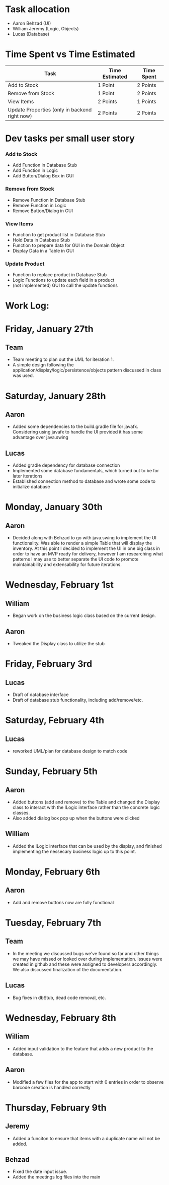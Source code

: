 # Task allocation
- Aaron Behzad (UI)
- William Jeremy (Logic, Objects)
- Lucas (Database)

# Time Spent vs Time Estimated
Task | Time Estimated | Time Spent
---|---|---
Add to Stock | 1 Point | 2 Points
Remove from Stock | 1 Point | 2 Points
View Items | 2 Points | 1 Points
Update Properties (only in backend right now) | 2 Points | 2 Points

# Dev tasks per small user story

### Add to Stock
- Add Function in Database Stub
- Add Function in Logic
- Add Button/Dialog Box in GUI

### Remove from Stock
- Remove Function in Database Stub
- Remove Function in Logic
- Remove Button/Dialog in GUI

### View Items
- Function to get product list in Database Stub
- Hold Data in Database Stub
- Function to prepare data for GUI in the Domain Object
- Display Data in a Table in GUI

### Update Product
- Function to replace product in Database Stub
- Logic Functions to update each field in a product
- (not implemented) GUI to call the update functions

# Work Log:

# Friday, January 27th

## Team
- Team meeting to plan out the UML for iteration 1.
- A simple design following the application/display/logic/persistence/objects pattern discussed in class was used.

# Saturday, January 28th

## Aaron
- Added some dependencies to the build.gradle file for javafx. Considering using javafx to handle the UI provided it has some advantage over java.swing
## Lucas 
- Added gradle dependency for database connection
- Implemented some database fundamentals, which turned out to be for later iterations
- Established connection method to database and wrote some code to initialize database

# Monday, January 30th

## Aaron
- Decided along with Behzad to go with java.swing to implement the UI functionality. Was able to render a simple Table that will display the inventory. At this point I decided to implement the UI in one big class in order to have an MVP ready for delivery, however I am researching what patterns I may use to better separate the UI code to promote maintainability and extensability for future iterations.

# Wednesday, February 1st

## William
- Began work on the business logic class based on the current design.

## Aaron
- Tweaked the Display class to utilize the stub

# Friday, February 3rd

## Lucas
- Draft of database interface
- Draft of database stub functionality, including add/remove/etc. 

# Saturday, February 4th

## Lucas
- reworked UML/plan for database design to match code

# Sunday, February 5th

## Aaron
- Added buttons (add and remove) to the Table and changed the Display class to interact with the ILogic interface rather than the concrete logic classes. 
- Also added dialog box pop up when the buttons were clicked

## William
- Added the ILogic interface that can be used by the display, and finished implementing the nessecary business logic up to this point.

# Monday, February 6th

## Aaron
- Add and remove buttons now are fully functional

# Tuesday, February 7th

## Team
- In the meeting we discussed bugs we've found so far and other things we may have missed or looked over during implementation. Issues were created in github and these were assigned to developers accordingly. We also discussed finalization of the documentation.

## Lucas
- Bug fixes in dbStub, dead code removal, etc.

# Wednesday, February 8th

## William
- Added input validation to the feature that adds a new product to the database.

## Aaron
- Modified a few files for the app to start with 0 entries in order to observe barcode creation is handled correctly

# Thursday, February 9th

## Jeremy
- Added a funciton to ensure that items with a duplicate name will not be added.

## Behzad
- Fixed the date input issue.
- Added the meetings log files into the main
